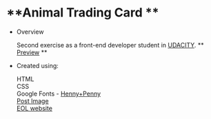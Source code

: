 <!--rrcnlas 
	 README.md
-->

# **Animal Trading Card ** #

* Overview 

	Second exercise as a front-end developer student in [UDACITY](https://www.udacity.com). 
    ** [Preview](https://rrcanlas.github.io/AnimAL-trAding-cArd/) **
	
* Created using:  

    HTML  
    CSS  
    Google Fonts - [Henny+Penny](https://fonts.googleapis.com/css?family=Henny+Penny&effect=shadow-multiple)  
    [Post Image](https://postimg.cc/gallery/y9xcinu8/)     
    [EOL website](http://eol.org/pages/1179513/overview)    

